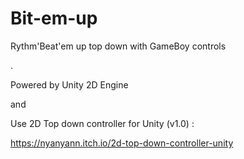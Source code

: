 # Bit-em-up
Rythm'Beat'em up top down with GameBoy controls

.

Powered by Unity 2D Engine

and

Use 2D Top down controller for Unity (v1.0) :

https://nyanyann.itch.io/2d-top-down-controller-unity
